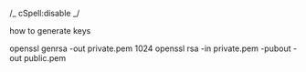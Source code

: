 /_ cSpell:disable _/

how to generate keys

openssl genrsa -out private.pem 1024
openssl rsa -in private.pem -pubout -out public.pem
